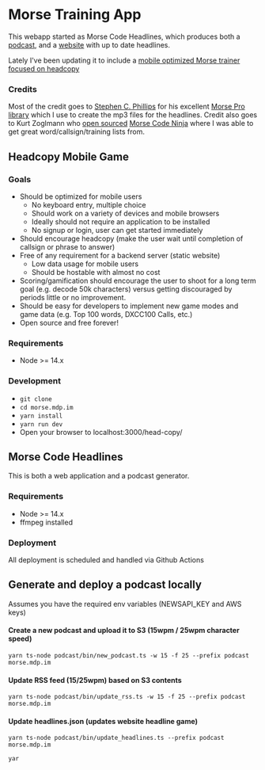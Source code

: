 # Morse Training App

This webapp started as Morse Code Headlines, which produces both a [podcast](https://podcasts.apple.com/us/podcast/news-headlines-in-morse-code-at-25-wpm/id1536964268), and a [website](https://morse.mdp.im) with up to date headlines.

Lately I've been updating it to include a [mobile optimized Morse trainer focused on headcopy](https://morse.mdp.im/head-copy/)

### Credits

Most of the credit goes to [Stephen C. Phillips](https://scphillips.com/) for his excellent [Morse Pro library](https://github.com/scp93ch/morse-pro) which I use to create the mp3 files for the headlines. Credit also goes to Kurt Zoglmann who [open sourced](https://morsecode.ninja/) [Morse Code Ninja](https://morsecode.ninja/) where I was able to get great word/callsign/training lists from. 

## Headcopy Mobile Game

### Goals

- Should be optimized for mobile users
    - No keyboard entry, multiple choice
    - Should work on a variety of devices and mobile browsers
    - Ideally should not require an application to be installed
    - No signup or login, user can get started immediately
- Should encourage headcopy (make the user wait until completion of callsign or phrase to answer)
- Free of any requirement for a backend server (static website)
    - Low data usage for mobile users
    - Should be hostable with almost no cost
- Scoring/gamification should encourage the user to shoot for a long term goal (e.g. decode
50k characters) versus getting discouraged by periods little or no improvement.
- Should be easy for developers to implement new game modes and game data (e.g. Top 100 words, DXCC100 Calls, etc.)
- Open source and free forever!

### Requirements

- Node >= 14.x

### Development

- `git clone `
- `cd morse.mdp.im`
- `yarn install`
- `yarn run dev`
- Open your browser to localhost:3000/head-copy/

## Morse Code Headlines

This is both a web application and a podcast generator.

### Requirements

- Node >= 14.x
- ffmpeg installed

### Deployment

All deployment is scheduled and handled via Github Actions

## Generate and deploy a podcast locally

Assumes you have the required env variables (NEWSAPI_KEY and AWS keys)

#### Create a new podcast and upload it to S3 (15wpm / 25wpm character speed)

`yarn ts-node podcast/bin/new_podcast.ts -w 15 -f 25 --prefix podcast morse.mdp.im`

#### Update RSS feed (15/25wpm) based on S3 contents

`yarn ts-node podcast/bin/update_rss.ts -w 15 -f 25 --prefix podcast morse.mdp.im`

#### Update headlines.json (updates website headline game)

`yarn ts-node podcast/bin/update_headlines.ts --prefix podcast morse.mdp.im`

```
yar
```

